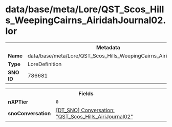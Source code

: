 <h1>data/base/meta/Lore/QST_Scos_Hills_WeepingCairns_AiridahJournal02.lor</h1><table><tr><th colspan="100%">Metadata</th></tr><tr><td><b>Name</b></td><td>data/base/meta/Lore/QST_Scos_Hills_WeepingCairns_AiridahJournal02.lor</td></tr><tr><td><b>Type</b></td><td>LoreDefinition</td></tr><tr><td><b>SNO ID</b></td><td>786681</td></tr></table>

<table><tr><th colspan="100%">Fields</th></tr><tr><td><b>nXPTier</b></td><td><code>0</code></td></tr><tr><td><b>snoConversation</b></td><td><a href="..\Conversation\QST_Scos_Hills_AiriJournal02.cnv.md">[DT_SNO] Conversation: "QST_Scos_Hills_AiriJournal02"</a></td></tr></table>

